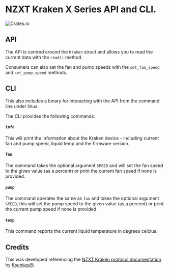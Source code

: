 # NZXT Kraken X Series API and CLI.

![Crates.io](https://img.shields.io/crates/v/kraken_rs)

## API

The API is centred around the `Kraken` struct and allows you to read the current
data with the `read()` method. 

Consumers can also set the fan and pump speeds with the `set_fan_speed` and
`set_pump_speed` methods.

## CLI

This also includes a binary for interacting with the API from the command line
under linux.

The CLI provides the following commands:

#### `info`

This will print the information about the Kraken device - including current fan
and pump speed, liquid temp and the firmware version.

#### `fan`

The command takes the optional argument `SPEED` and will set the fan speed to
the given value (as a percent) or print the current fan speed if none is
provided.

#### `pump`

The command operates the same as `fan` and takes the optional argument `SPEED`,
this will set the pump speed to the given value (as a percent) or print the
current pump speed if none is provided.

#### `temp`

This command reports the current liquid temperature in degrees celcius.

## Credits

This was developed referencing the [NZXT Kraken protocol
documentation](https://github.com/KsenijaS/krakenx/blob/master/doc/protocol.md)
by [Ksenijas@](https://github.com/KsenijaS/).